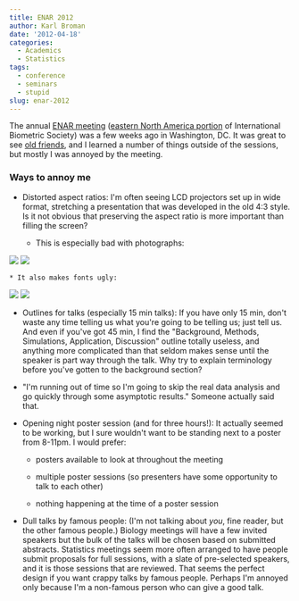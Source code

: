 ```yaml
---
title: ENAR 2012
author: Karl Broman
date: '2012-04-18'
categories:
  - Academics
  - Statistics
tags:
  - conference
  - seminars
  - stupid
slug: enar-2012
---
```


The annual [ENAR meeting](http://www.enar.org/meetings.cfm) ([eastern North America portion](http://www.enar.org/) of International Biometric Society) was a few weeks ago in Washington, DC. It was great to see [old friends](http://biostat.jhsph.edu), and I learned a number of things outside of the sessions, but mostly I was annoyed by the meeting.

### Ways to annoy me

  * Distorted aspect ratios: I'm often seeing LCD projectors set up in wide format, stretching a presentation that was developed in the old 4:3 style. Is it not obvious that preserving the aspect ratio is more important than filling the screen?

    * This is especially bad with photographs:

![](http://kbroman.files.wordpress.com/2012/04/davidian.jpg)                 ![](http://kbroman.files.wordpress.com/2012/04/davidian_stretch.png)

    * It also makes fonts ugly:

![](http://kbroman.files.wordpress.com/2012/04/davidian_slide.png)     ![](http://kbroman.files.wordpress.com/2012/04/davidian_slide_stretch.png)

  * Outlines for talks (especially 15 min talks): If you have only 15 min, don't waste any time telling us what you're going to be telling us; just tell us.  And even if you've got 45 min, I find the "Background, Methods, Simulations, Application, Discussion" outline totally useless, and anything more complicated than that seldom makes sense until the speaker is part way through the talk.  Why try to explain terminology before you've gotten to the background section?

  * "I'm running out of time so I'm going to skip the real data analysis and go quickly through some asymptotic results."  Someone actually said that.

  * Opening night poster session (and for three hours!): It actually seemed to be working, but I sure wouldn't want to be standing next to a poster from 8-11pm.  I would prefer:

    * posters available to look at throughout the meeting

    * multiple poster sessions (so presenters have some opportunity to talk to each other)

    * nothing happening at the time of a poster session

  * Dull talks by famous people: (I'm not talking about _you_, fine reader, but the other famous people.)  Biology meetings will have a few invited speakers but the bulk of the talks will be chosen based on submitted abstracts.  Statistics meetings seem more often arranged to have people submit proposals for full sessions, with a slate of pre-selected speakers, and it is those sessions that are reviewed.  That seems the perfect design if you want crappy talks by famous people.  Perhaps I'm annoyed only because I'm a non-famous person who can give a good talk.
